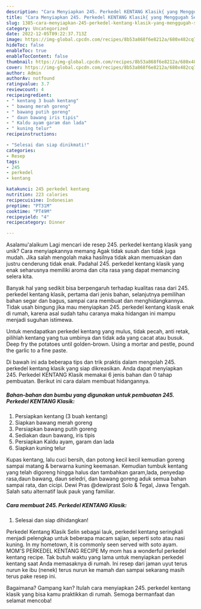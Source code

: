 ```yaml
---
description: "Cara Menyiapkan 245. Perkedel KENTANG Klasik{ yang Menggugah Selera"
title: "Cara Menyiapkan 245. Perkedel KENTANG Klasik{ yang Menggugah Selera"
slug: 1385-cara-menyiapkan-245-perkedel-kentang-klasik-yang-menggugah-selera
category: Uncategorized
date: 2022-12-05T09:22:37.713Z
image: https://img-global.cpcdn.com/recipes/8b53a868f6e8212a/680x482cq70/245-perkedel-kentang-klasik-foto-resep-utama.jpg
hideToc: false
enableToc: true
enableTocContent: false
thumbnail: https://img-global.cpcdn.com/recipes/8b53a868f6e8212a/680x482cq70/245-perkedel-kentang-klasik-foto-resep-utama.jpg
cover: https://img-global.cpcdn.com/recipes/8b53a868f6e8212a/680x482cq70/245-perkedel-kentang-klasik-foto-resep-utama.jpg
author: Admin
authorAv: notfound
ratingvalue: 3.7
reviewcount: 4
recipeingredient:
- " kentang 3 buah kentang"
- " bawang merah goreng"
- " bawang putih goreng"
- " daun bawang iris tipis"
- " Kaldu ayam garam dan lada"
- " kuning telur"
recipeinstructions:

- "Selesai dan siap dinikmati!"
categories:
- Resep
tags:
- 245
- perkedel
- kentang

katakunci: 245 perkedel kentang 
nutrition: 223 calories
recipecuisine: Indonesian
preptime: "PT31M"
cooktime: "PT49M"
recipeyield: "4"
recipecategory: Dinner

---
```



Asalamu'alaikum Lagi mencari ide resep 245. perkedel kentang klasik yang unik? Cara menyiapkannya memang Agak tidak susah dan tidak juga mudah. Jika salah mengolah maka hasilnya tidak akan memuaskan dan justru cenderung tidak enak. Padahal 245. perkedel kentang klasik yang enak seharusnya memiliki aroma dan cita rasa yang dapat memancing selera kita.


Banyak hal yang sedikit bisa berpengaruh terhadap kualitas rasa dari 245. perkedel kentang klasik, pertama dari jenis bahan, selanjutnya pemilihan bahan segar dan bagus, sampai cara membuat dan menghidangkannya. Tidak usah bingung jika mau menyiapkan 245. perkedel kentang klasik enak di rumah, karena asal sudah tahu caranya maka hidangan ini mampu menjadi suguhan istimewa.

Untuk mendapatkan perkedel kentang yang mulus, tidak pecah, anti retak, pilihlah kentang yang tua umbinya dan tidak ada yang cacat atau busuk. Deep fry the potatoes until golden-brown. Using a mortar and pestle, pound the garlic to a fine paste.


Di bawah ini ada beberapa tips dan trik praktis dalam mengolah 245. perkedel kentang klasik yang siap dikreasikan. Anda dapat menyiapkan 245. Perkedel KENTANG Klasik memakai 6 jenis bahan dan 0 tahap pembuatan. Berikut ini cara dalam membuat hidangannya.

<!--inarticleads1-->

##### Bahan-bahan dan bumbu yang digunakan untuk pembuatan 245. Perkedel KENTANG Klasik:

1. Persiapkan  kentang (3 buah kentang)
1. Siapkan  bawang merah goreng
1. Persiapkan  bawang putih goreng
1. Sediakan  daun bawang, iris tipis
1. Persiapkan  Kaldu ayam, garam dan lada
1. Siapkan  kuning telur


Kupas kentang, lalu cuci bersih, dan potong kecil kecil kemudian goreng sampai matang &amp; berwarna kuning keemasan. Kemudian tumbuk kentang yang telah digoreng hingga halus dan tambahkan garam,lada, penyedap rasa,daun bawang, daun seledri, dan bawang goreng aduk semua bahan sampai rata, dan cicipi. Dewi Pras @dewiprast Solo &amp; Tegal, Jawa Tengah. Salah satu alternatif lauk pauk yang familiar. 

<!--inarticleads2-->

##### Cara membuat 245. Perkedel KENTANG Klasik:


1. Selesai dan siap dihidangkan!

Perkedel Kentang Klasik Selin sebagai lauk, perkedel kentang seringkali menjadi pelengkap untuk beberapa macam sajian, seperti soto atau nasi kuning. In my hometown, it is commonly seen served with soto ayam. MOM&#39;S PERKEDEL KENTANG RECIPE My mom has a wonderful perkedel kentang recipe. Tak butuh waktu yang lama untuk menyiapkan perkedel kentang saat Anda memasaknya di rumah. Ini resep dari jaman uyut terus nurun ke ibu (nenek) terus nurun ke mamah dan sampai sekarang masih terus pake resep ini. 

Bagaimana? Gampang kan? Itulah cara menyiapkan 245. perkedel kentang klasik yang bisa kamu praktikkan di rumah. Semoga bermanfaat dan selamat mencoba!
